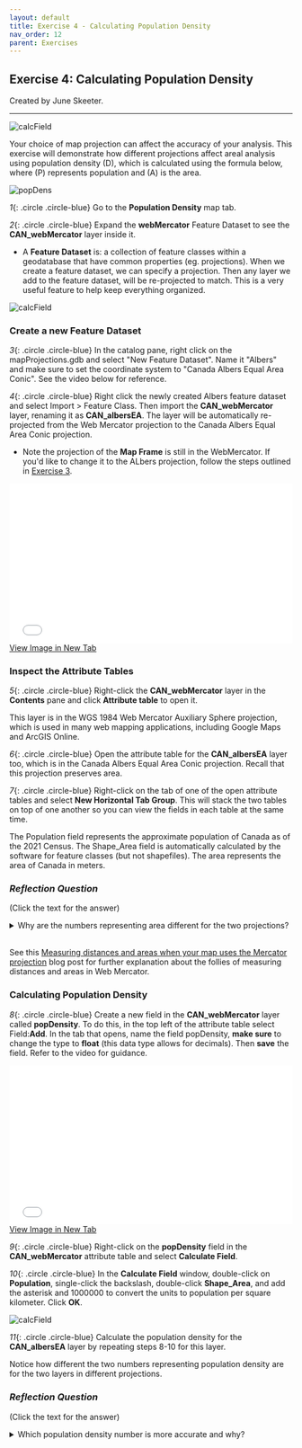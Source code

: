 ```yaml
---
layout: default
title: Exercise 4 - Calculating Population Density
nav_order: 12
parent: Exercises
---
```


## Exercise 4: Calculating Population Density

Created by June Skeeter.

***

![calcField](../images/Ex4.png)

Your choice of map projection can affect the accuracy of your analysis. This exercise will demonstrate how different projections affect areal analysis using population density (D), which is calculated using the formula below, where (P) represents population and (A) is the area.

![popDens](../images/popDens.png)



*1*{: .circle .circle-blue} Go to the **Population Density** map tab.

*2*{: .circle .circle-blue} Expand the **webMercator** Feature Dataset to see the **CAN_webMercator** layer inside it.

* A **Feature Dataset** is: a collection of feature classes within a geodatabase that have common properties (eg. projections). When we create a feature dataset, we can specify a projection. Then any layer we add to the feature dataset, will be re-projected to match.  This is a very useful feature to help keep everything organized.

![calcField](../images/FeatureDataset1.png)

### Create a new Feature Dataset

*3*{: .circle .circle-blue} In the catalog pane, right click on the mapProjections.gdb and select "New Feature Dataset".  Name it "Albers" and make sure to set the coordinate system to "Canada Albers Equal Area Conic".  See the video below for reference.


*4*{: .circle .circle-blue} Right click the newly created Albers feature dataset and select Import > Feature Class.  Then import the **CAN_webMercator** layer, renaming it as **CAN_albersEA**.  The layer will be automatically re-projected from the Web Mercator projection to the Canada Albers Equal Area Conic projection.

* Note the projection of the **Map Frame** is still in the WebMercator.  If you'd like to change it to the ALbers projection, follow the steps outlined in [Exercise 3](exercise3-project.md#change-the-map-frames-projection).  

<div style="overflow: hidden;
  padding-top: 56.25%;
  position: relative">
  <iframe src="../videos/FeatureDataset.mp4" title="Processes" scrolling="no" frameborder="0"
    style="border: 0;
   height: 100%;
   left: 0;
   position: absolute;
   top: 0;
   width: 100%;">
   <p>Your browser does not support iframes.</p>
 </iframe>
</div>
<a href="../videos/FeatureDataset.mp4" target="_blank">View Image in New Tab</a>


### Inspect the Attribute Tables

*5*{: .circle .circle-blue} Right-click the **CAN_webMercator** layer in the **Contents** pane and click **Attribute table** to open it.

This layer is in the WGS 1984 Web Mercator Auxiliary Sphere projection, which is used in many web mapping applications, including Google Maps and ArcGIS Online.

*6*{: .circle .circle-blue} Open the attribute table for the **CAN_albersEA** layer too, which is in the Canada Albers Equal Area Conic projection. Recall that this projection preserves area.

*7*{: .circle .circle-blue} Right-click on the tab of one of the open attribute tables and select **New Horizontal Tab Group**. This will stack the two tables on top of one another so you can view the fields in each table at the same time.

The Population field represents the approximate population of Canada as of the 2021 Census. The Shape_Area field is automatically calculated by the software for feature classes (but not shapefiles). The area represents the area of Canada in meters.

### *Reflection Question*
(Click the text for the answer)

<details>
<summary>Why are the numbers representing area different for the two projections?</summary>

<i>The Web Mercator projection does not minimize distortion except for shape, and measurements are most accurate close to the standard parallel, which is the Equator, and less accurate the farther away you get from this line.</i>
</details>
<br>

See this [Measuring distances and areas when your map uses the Mercator projection](https://www.esri.com/arcgis-blog/products/arcgis-enterprise/mapping/measuring-distances-and-areas-when-your-map-uses-the-mercator-projection/) blog post for further explanation about the follies of measuring distances and areas in Web Mercator.

### Calculating Population Density


*8*{: .circle .circle-blue} Create a new field in the **CAN_webMercator** layer called **popDensity**.  To do this, in the top left of the attribute table select Field:**Add**.  In the tab that opens, name the field popDensity, **make sure** to change the type to **float** (this data type allows for decimals).  Then **save** the field.  Refer to the video for guidance.


<div style="overflow: hidden;
  padding-top: 56.25%;
  position: relative">
  <iframe src="../videos/newField.mp4" title="Processes" scrolling="no" frameborder="0"
    style="border: 0;
   height: 100%;
   left: 0;
   position: absolute;
   top: 0;
   width: 100%;">
   <p>Your browser does not support iframes.</p>
 </iframe>
</div>
<a href="../videos/newField.mp4" target="_blank">View Image in New Tab</a>

*9*{: .circle .circle-blue} Right-click on the **popDensity** field in the **CAN_webMercator** attribute table and select **Calculate Field**.

*10*{: .circle .circle-blue} In the **Calculate Field** window, double-click on **Population**, single-click the backslash, double-click **Shape_Area**, and add the asterisk and 1000000 to convert the units to population per square kilometer. Click **OK**.

![calcField](../images/calcField.png)

*11*{: .circle .circle-blue} Calculate the population density for the **CAN_albersEA** layer by repeating steps 8-10 for this layer.

Notice how different the two numbers representing population density are for the two layers in different projections.

### *Reflection Question*
(Click the text for the answer)

<details>
<summary>Which population density number is more accurate and why?</summary>

Because the Canada Albers Equal Area Conic projection preserves area, it is the more appropriate projection to use to make a calculation that involves area.
</details>
<br>
